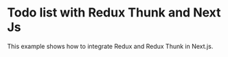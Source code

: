 # Todo list with Redux Thunk and Next Js

This example shows how to integrate Redux and Redux Thunk in Next.js.

